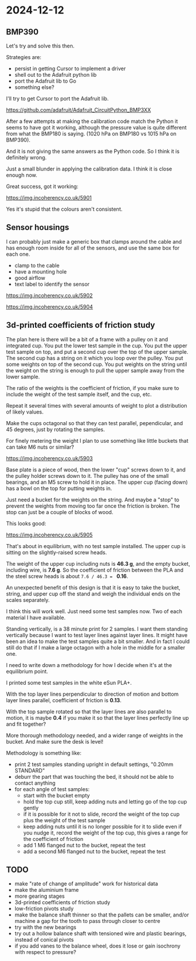 # 2024-12-12

## BMP390

Let's try and solve this then.

Strategies are:

 * persist in getting Cursor to implement a driver
 * shell out to the Adafruit python lib
 * port the Adafruit lib to Go
 * something else?

I'll try to get Cursor to port the Adafruit lib.

https://github.com/adafruit/Adafruit_CircuitPython_BMP3XX

After a few attempts at making the calibration code match the Python it seems to have
got it working, although the pressure value is quite different from what the BMP180
is saying. (1020 hPa on BMP180 vs 1015 hPa on BMP390).

And it is not giving the same answers as the Python code. So I think it is definitely wrong.

Just a small blunder in applying the calibration data. I think it is close enough now.

Great success, got it working:

https://img.incoherency.co.uk/5901

Yes it's stupid that the colours aren't consistent.

## Sensor housings

I can probably just make a generic box that clamps around the cable and has enough room
inside for all of the sensors, and use the same box for each one.

 * clamp to the cable
 * have a mounting hole
 * good airflow
 * text label to identify the sensor

https://img.incoherency.co.uk/5902

https://img.incoherency.co.uk/5904

## 3d-printed coefficients of friction study

The plan here is there will be a bit of a frame with a pulley on it and integrated cup. You put
the lower test sample in the cup. You put the upper test sample on top, and put a second cup
over the top of the upper sample. The second cup has a string on it which you loop
over the pulley. You put some weights on top of the second cup. You put weights on the string
until the weight on the string is enough to pull the upper sample away from the lower sample.

The ratio of the weights is the coefficient of friction, if you make sure to include the
weight of the test sample itself, and the cup, etc.

Repeat it several times with several amounts of weight to plot a distribution of likely values.

Make the cups octagonal so that they can test parallel, pependicular, and 45 degrees, just
by rotating the samples.

For finely metering the weight I plan to use something like little buckets that can take M6
nuts or similar?

https://img.incoherency.co.uk/5903

Base plate is a piece of wood, then the lower "cup" screws down to it, and the pulley holder
screws down to it. The pulley has one of the small bearings, and an M5 screw to hold it in
place. The upper cup (facing down) has a bowl on the top for putting weights in.

Just need a bucket for the weights on the string. And maybe a "stop" to prevent the weights from
moving too far once the friction is broken. The stop can just be a couple of blocks of
wood.

This looks good:

https://img.incoherency.co.uk/5905

That's about in equilibrium, with no test sample installed. The upper cup is sitting on the
slightly-raised screw heads.

The weight of the upper cup including nuts is **46.3 g**, and the empty bucket, including
wire, is **7.6 g**. So the coefficient of friction between the PLA and the steel
screw heads is about `7.6 / 46.3 = ` **0.16**.

An unexpected benefit of this design is that it is easy to take the bucket, string, and upper
cup off the stand and weigh the individual ends on the scales separately.

I think this will work well. Just need some test samples now. Two of each material I
have available.

Standing vertically, is a 38 minute print for 2 samples. I want them standing vertically
because I want to test layer lines against layer lines. It might have been an idea to make the
test samples quite a bit smaller. And in fact I could still do that if I make a large
octagon with a hole in the middle for a smaller one.

I need to write down a methodology for how I decide when it's at the equilibrium point.

I printed some test samples in the white eSun PLA+.

With the top layer lines perpendicular to direction of motion and bottom layer
lines parallel, coefficient of friction is **0.13**.

With the top sample rotated so that the layer lines are also parallel to motion,
it is maybe **0.4** if you make it so that the layer lines perfectly line up and
fit together?

More thorough methodology needed, and a wider range of weights in the bucket. And make
sure the desk is level!

Methodology is something like:

 * print 2 test samples standing upright in default settings, "0.20mm STANDARD"
 * deburr the part that was touching the bed, it should not be able to contact anything
 * for each angle of test samples:
     * start with the bucket empty
     * hold the top cup still, keep adding nuts and letting go of the top cup gently
     * if it is possible for it not to slide, record the weight of the top cup plus the weight of the test sample
     * keep adding nuts until it is no longer possible for it to slide even if you nudge it, record the weight of the top cup, this gives a range for the coefficient of friction
     * add 1 M6 flanged nut to the bucket, repeat the test
     * add a second M6 flanged nut to the bucket, repeat the test

## TODO

 * make "rate of change of amplitude" work for historical data
 * make the aluminium frame
 * more gearing stages
 * 3d-printed coefficients of friction study
 * low-friction pivots study
 * make the balance shaft thinner so that the pallets can be smaller, and/or machine a gap for the tooth to pass through closer to centre
 * try with the new bearings
 * try out a hollow balance shaft with tensioned wire and plastic bearings, instead of conical pivots
 * if you add vanes to the balance wheel, does it lose or gain isochrony with respect to pressure?

